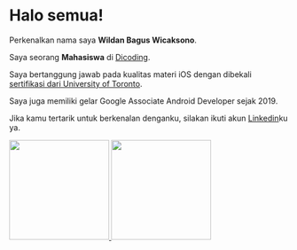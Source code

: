 # Halo semua! 

Perkenalkan nama saya **Wildan Bagus Wicaksono**.<br>

Saya seorang **Mahasiswa** di [Dicoding](https://www.dicoding.com/).<br>

Saya bertanggung jawab pada kualitas materi iOS dengan dibekali [sertifikasi dari University of Toronto](https://www.coursera.org/account/accomplishments/specialization/CLKJD8XBXJ3M).<br>

Saya juga memiliki gelar Google Associate Android Developer sejak 2019.<br>

Jika kamu tertarik untuk berkenalan denganku, silakan ikuti akun [Linkedin](https://www.linkedin.com/in/gilang-adhan/)ku ya.

<p align="left">
<a href="https://github.com/Wild-smurf">
  <img height="180em" src="https://github-readme-stats-eight-theta.vercel.app/api?username=Wild-smurf&show_icons=true&theme=algolia&include_all_commits=true&count_private=true"/>
  <img height="180em" src="https://github-readme-stats-eight-theta.vercel.app/api/top-langs/?username=Wild-smurf&layout=compact&langs_count=8&theme=algolia"/>
</a>
</p>
